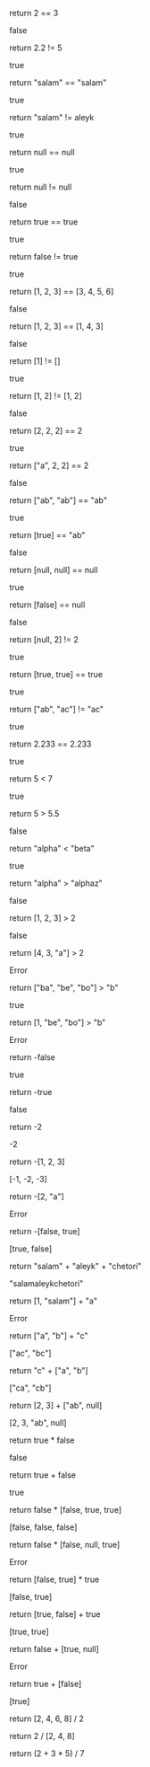 return 2 == 3

false

return 2.2 != 5

true

return "salam" == "salam"

true

return "salam" != aleyk

true

return null == null

true

return null != null

false

return true == true

true

return false != true

true

return [1, 2, 3] == [3, 4, 5, 6]

false

return [1, 2, 3] == [1, 4, 3]

false

return [1] != []

true

return [1, 2] != [1, 2]

false

return [2, 2, 2] == 2

true

return ["a", 2, 2] == 2

false

return ["ab", "ab"] == "ab"

true

return [true] == "ab"

false

return [null, null] == null

true

return [false] == null

false

return [null, 2] != 2

true

return [true, true] == true

true

return ["ab", "ac"] != "ac"

true

return 2.233 == 2.233

true

return 5 < 7

true

return 5 > 5.5

false

return "alpha" < "beta"

true

return "alpha" > "alphaz"

false

return [1, 2, 3] > 2

false

return [4, 3, "a"] > 2

Error

return ["ba", "be", "bo"] > "b"

true

return [1, "be", "bo"] > "b"

Error

return -false

true

return -true

false

return -2

-2

return -[1, 2, 3]

[-1, -2, -3]

return -[2, "a"]

Error

return -[false, true]

[true, false]

return "salam" + "aleyk" + "chetori"

"salamaleykchetori"

return [1, "salam"] + "a"

Error

return ["a", "b"] + "c"

["ac", "bc"]

return "c" + ["a", "b"]

["ca", "cb"]

return [2, 3] + ["ab", null]

[2, 3, "ab", null]

return true * false

false

return true + false

true

return false * [false, true, true]

[false, false, false]

return false * [false, null, true]

Error

return [false, true] * true

[false, true]

return [true, false] + true

[true, true]

return false + [true, null]

Error

return true + [false]

[true]

return [2, 4, 6, 8] / 2

return 2 / [2, 4, 8]

return (2 + 3 * 5) / 7